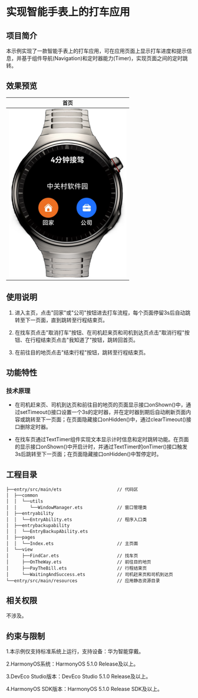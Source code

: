 # 实现智能手表上的打车应用

## 项目简介

本示例实现了一款智能手表上的打车应用，可在应用页面上显示打车进度和提示信息，并基于组件导航(Navigation)和定时器能力(Timer)，实现页面之间的定时跳转。

## 效果预览
| 首页                                                        |
|-----------------------------------------------------------|
| <img src="./screenshots/devices/TakeTaxi.png" width=320> |

## 使用说明

1. 进入主页，点击"回家"或"公司"按钮进去打车流程，每个页面停留3s后自动跳转至下一页面，直到跳转至行程结束页。

2. 在找车页点击"取消打车"按钮、在司机赶来页和司机到达页点击"取消行程"按钮、在行程结束页点击"我知道了"按钮，跳转回首页。

3. 在前往目的地页点击"结束行程"按钮，跳转至行程结束页。

## 功能特性
### 技术原理

+ 在司机赶来页、司机到达页和前往目的地页的页面显示接口onShown()中，通过setTimeout()接口设置一个3s的定时器，并在定时器到期后自动刷新页面内容或跳转至下一页面；在页面隐藏接口onHidden()中，通过clearTimeout()接口删除定时器。

+ 在找车页通过TextTimer组件实现文本显示计时信息和定时跳转功能。在页面的显示接口onShown()中开启计时，并通过TextTimer的onTimer()接口触发3s后跳转至下一页面；在页面隐藏接口onHidden()中暂停定时。

## 工程目录

```
├──entry/src/main/ets                     // 代码区
│  ├──common
│  │  └──utils                            
│  │     └──WindowManager.ets             // 窗口管理类
│  ├──entryability
│  │  └──EntryAbility.ets                 // 程序入口类
│  ├──entrybackupability
│  │  └──EntryBackupAbility.ets           
│  ├──pages
│  │  └──Index.ets                        // 主页面
│  └──view
│     ├──FindCar.ets                      // 找车页
│     ├──OnTheWay.ets                     // 前往目的地页
│     ├──PayTheBill.ets                   // 行程结束页
│     └──WaitingAndSuccess.ets            // 司机赶来页和司机到达页
└──entry/src/main/resources               // 应用静态资源目录
```

## 相关权限

不涉及。

## 约束与限制

1.本示例仅支持标准系统上运行，支持设备：华为智能穿戴。

2.HarmonyOS系统：HarmonyOS 5.1.0 Release及以上。

3.DevEco Studio版本：DevEco Studio 5.1.0 Release及以上。

4.HarmonyOS SDK版本：HarmonyOS 5.1.0 Release SDK及以上。